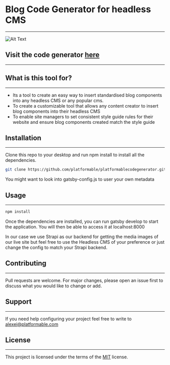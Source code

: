 # Blog Code Generator for headless CMS 
---
![Alt Text](https://res.cloudinary.com/platform1/image/upload/v1628008685/codegen_Gif_7fdb8183ca.gif)

## Visit the code generator [here](http://codegen.platformable.com/)
---

## What is this tool for?
---
- Its a tool to create an easy way to insert standardised blog components into any headless CMS or any popular cms.
- To create a customizable tool that allows any content creator to insert blog components into their headless CMS
-  To enable site managers to set consistent style guide rules for their website and ensure blog components created match the style guide


## Installation
---
Clone this repo to your desktop and run npm install to install all the dependencies.

```bash
git clone https://github.com/platformable/platformablecodegenerator.git
```
You might want to look into gatsby-config.js to user your own metadata
## Usage
---
```javascript
npm install
```

Once the dependencies are installed, you can run gatsby develop to start the application. You will then be able to access it at localhost:8000

In our case we use Strapi as our backend for getting the media images of our live site but feel free to use the Headless CMS of your preference or just change the config to match your Strapi backend.

## Contributing
---
Pull requests are welcome. For major changes, please open an issue first to discuss what you would like to change or add.


## Support
---
If you need help configuring your project feel free to write to alexei@platformable.com

## License
---
This project is licensed under the terms of the [MIT](https://choosealicense.com/licenses/mit/) license.


